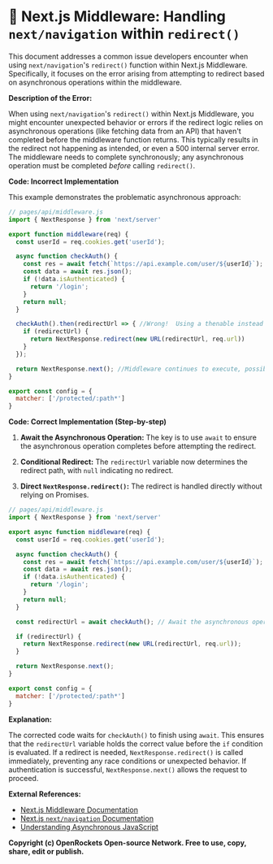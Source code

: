 # 🐞 Next.js Middleware: Handling `next/navigation` within `redirect()`


This document addresses a common issue developers encounter when using `next/navigation`'s `redirect()` function within Next.js Middleware.  Specifically, it focuses on the error arising from attempting to redirect based on asynchronous operations within the middleware.

**Description of the Error:**

When using `next/navigation`'s `redirect()` within Next.js Middleware, you might encounter unexpected behavior or errors if the redirect logic relies on asynchronous operations (like fetching data from an API) that haven't completed before the middleware function returns.  This typically results in the redirect not happening as intended, or even a 500 internal server error.  The middleware needs to complete synchronously;  any asynchronous operation must be completed *before* calling `redirect()`.

**Code: Incorrect Implementation**

This example demonstrates the problematic asynchronous approach:

```javascript
// pages/api/middleware.js
import { NextResponse } from 'next/server'

export function middleware(req) {
  const userId = req.cookies.get('userId');

  async function checkAuth() {
    const res = await fetch(`https://api.example.com/user/${userId}`); //Asynchronous operation
    const data = await res.json();
    if (!data.isAuthenticated) {
      return '/login';
    }
    return null;
  }

  checkAuth().then(redirectUrl => { //Wrong!  Using a thenable instead of synchronously waiting.
    if (redirectUrl) {
      return NextResponse.redirect(new URL(redirectUrl, req.url))
    }
  });

  return NextResponse.next(); //Middleware continues to execute, possible race condition.
}

export const config = {
  matcher: ['/protected/:path*']
}
```

**Code: Correct Implementation (Step-by-step)**

1. **Await the Asynchronous Operation:** The key is to use `await` to ensure the asynchronous operation completes before attempting the redirect.

2. **Conditional Redirect:**  The `redirectUrl` variable now determines the redirect path, with `null` indicating no redirect.

3. **Direct `NextResponse.redirect()`:** The redirect is handled directly without relying on Promises.


```javascript
// pages/api/middleware.js
import { NextResponse } from 'next/server'

export async function middleware(req) {
  const userId = req.cookies.get('userId');

  async function checkAuth() {
    const res = await fetch(`https://api.example.com/user/${userId}`);
    const data = await res.json();
    if (!data.isAuthenticated) {
      return '/login';
    }
    return null;
  }

  const redirectUrl = await checkAuth(); // Await the asynchronous operation

  if (redirectUrl) {
    return NextResponse.redirect(new URL(redirectUrl, req.url));
  }

  return NextResponse.next();
}

export const config = {
  matcher: ['/protected/:path*']
}
```

**Explanation:**

The corrected code waits for `checkAuth()` to finish using `await`.  This ensures that the `redirectUrl` variable holds the correct value before the `if` condition is evaluated. If a redirect is needed, `NextResponse.redirect()` is called immediately, preventing any race conditions or unexpected behavior.  If authentication is successful,  `NextResponse.next()` allows the request to proceed.


**External References:**

* [Next.js Middleware Documentation](https://nextjs.org/docs/app/building-your-application/routing/middleware)
* [Next.js `next/navigation` Documentation](https://nextjs.org/docs/app/building-your-application/routing/navigation)
* [Understanding Asynchronous JavaScript](https://developer.mozilla.org/en-US/docs/Web/JavaScript/Reference/Statements/async_function)


**Copyright (c) OpenRockets Open-source Network. Free to use, copy, share, edit or publish.**

